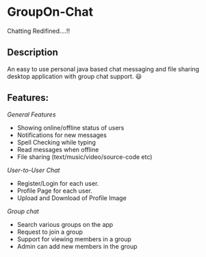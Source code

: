 # GroupOn-Chat
Chatting Redifined....!!

## Description
An easy to use personal java based chat messaging and file sharing desktop application with group chat support. :smiley:

## Features:
*General Features*
* Showing online/offline status of users
* Notifications for new messages
* Spell Checking while typing
* Read messages when offline
* File sharing (text/music/video/source-code etc)

*User-to-User Chat*
* Register/Login for each user.
* Profile Page for each user.
* Upload and Download of Profile Image

*Group chat*
* Search various groups on the app
* Request to join a group
* Support for viewing members in a group
* Admin can add new members in the group
